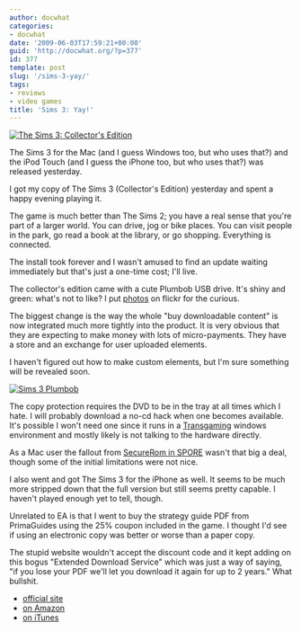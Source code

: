 ```yaml
---
author: docwhat
categories:
- docwhat
date: '2009-06-03T17:59:21+00:00'
guid: 'http://docwhat.org/?p=377'
id: 377
template: post
slug: '/sims-3-yay/'
tags:
- reviews
- video games
title: 'Sims 3: Yay!'
---
```


[![The Sims 3: Collector's Edition](https://ecx.images-amazon.com/images/I/51lonl7ZDdL._SL160_.jpg)](https://www.amazon.com/The-Sims-3-Collectors-Edition/dp/B001EM1DK4%3FSubscriptionId%3D02E5W5871AJF7PMMMS82%26tag%3Dws%26linkCode%3Dxm2%26camp%3D2025%26creative%3D165953%26creativeASIN%3DB001EM1DK4)

The Sims 3 for the Mac (and I guess Windows too, but who uses that?) and
the iPod Touch (and I guess the iPhone too, but who uses that?) was
released yesterday.

I got my copy of The Sims 3 (Collector's Edition) yesterday and spent a
happy evening playing it.

The game is much better than The Sims 2; you have a real sense that
you're part of a larger world. You can drive, jog or bike places. You
can visit people in the park, go read a book at the library, or go
shopping. Everything is connected.

The install took forever and I wasn't amused to find an update waiting
immediately but that's just a one-time cost; I'll live.

The collector's edition came with a cute Plumbob USB drive. It's shiny
and green: what's not to like? I put
[photos](https://www.flickr.com/photos/docwhat/3589583760/) on flickr
for the curious.

The biggest change is the way the whole "buy downloadable content" is
now integrated much more tightly into the product. It is very obvious
that they are expecting to make money with lots of micro-payments. They
have a store and an exchange for user uploaded elements.

I haven't figured out how to make custom elements, but I'm sure
something will be revealed soon.

[![Sims 3
Plumbob](https://farm4.static.flickr.com/3325/3589583760_17fb0404a8_t.jpg)](https://www.flickr.com/photos/docwhat/3589583760/ "Sims 3 USB Plumbob")

The copy protection requires the DVD to be in the tray at all times
which I hate. I will probably download a no-cd hack when one becomes
available. It's possible I won't need one since it runs in a
[Transgaming](http://www.transgaming.com/) windows environment and
mostly likely is not talking to the hardware directly.

As a Mac user the fallout from [SecureRom in SPORE](/spore-drm/) wasn't
that big a deal, though some of the initial limitations were not nice.

I also went and got The Sims 3 for the iPhone as well. It seems to be
much more stripped down that the full version but still seems pretty
capable. I haven't played enough yet to tell, though.

Unrelated to EA is that I went to buy the strategy guide PDF from
PrimaGuides using the 25% coupon included in the game. I thought I'd see
if using an electronic copy was better or worse than a paper copy.

The stupid website wouldn't accept the discount code and it kept adding
on this bogus "Extended Download Service" which was just a way of
saying, "if you lose your PDF we'll let you download it again for up to
2 years." What bullshit.

-   [official site](http://www.thesims3.com/)
-   [on
    Amazon](http://www.amazon.com/The-Sims-3-Collectors-Edition/dp/B001EM1DK4%3FSubscriptionId%3D02E5W5871AJF7PMMMS82%26tag%3Dws%26linkCode%3Dxm2%26camp%3D2025%26creative%3D165953%26creativeASIN%3DB001EM1DK4)
-   [on
    iTunes](http://itunes.apple.com/WebObjects/MZStore.woa/wa/viewSoftware?id=317904170&mt=8&uo=6)
